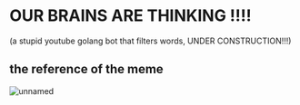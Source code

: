 # OUR BRAINS ARE THINKING ‼️‼️
(a stupid youtube golang bot that filters words, UNDER CONSTRUCTION!!!)


## the reference of the meme
![unnamed](https://github.com/user-attachments/assets/dc2377e9-4aaf-4ff2-88f0-4aafd92d2fdf)
